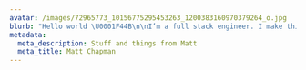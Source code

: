 ```yaml
---
avatar: /images/72965773_10156775295453263_1200383160970379264_o.jpg
blurb: "Hello world \U0001F44B\n\nI’m a full stack engineer. I make things for the Internet, and sometimes I write about them."
metadata:
  meta_description: Stuff and things from Matt
  meta_title: Matt Chapman
---
```


